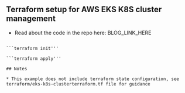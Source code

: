 ## Terraform setup for AWS EKS K8S cluster management

* Read about the code in the repo here: BLOG_LINK_HERE

```cd terraform/eks-k8s-cluster'''

```terraform init'''

```terraform apply'''

## Notes

* This example does not include terraform state configuration, see terraform/eks-k8s-clusterterraform.tf file for guidance